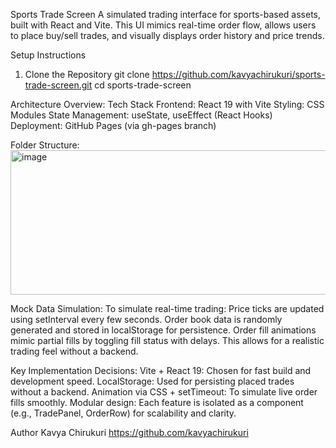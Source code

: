 Sports Trade Screen
A simulated trading interface for sports-based assets, built with React and Vite. This UI mimics real-time order flow, allows users to place buy/sell trades, and visually displays order history and price trends.

Setup Instructions
1. Clone the Repository
git clone https://github.com/kavyachirukuri/sports-trade-screen.git
cd sports-trade-screen

Architecture Overview:
Tech Stack
Frontend: React 19 with Vite
Styling: CSS Modules
State Management: useState, useEffect (React Hooks)
Deployment: GitHub Pages (via gh-pages branch)

Folder Structure:
<img width="738" height="231" alt="image" src="https://github.com/user-attachments/assets/3e58d249-1e51-4f6b-8452-53ffce1ba648" />

Mock Data Simulation:
To simulate real-time trading:
Price ticks are updated using setInterval every few seconds.
Order book data is randomly generated and stored in localStorage for persistence.
Order fill animations mimic partial fills by toggling fill status with delays.
This allows for a realistic trading feel without a backend.

Key Implementation Decisions:
Vite + React 19: Chosen for fast build and development speed.
LocalStorage: Used for persisting placed trades without a backend.
Animation via CSS + setTimeout: To simulate live order fills smoothly.
Modular design: Each feature is isolated as a component (e.g., TradePanel, OrderRow) for scalability and clarity.

Author
Kavya Chirukuri
https://github.com/kavyachirukuri
